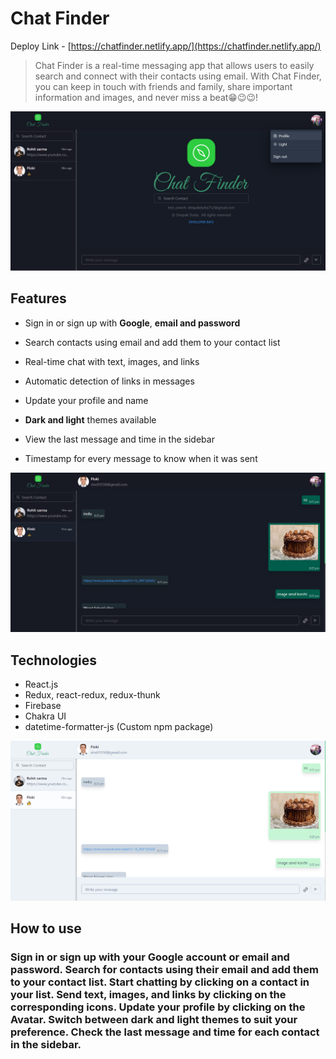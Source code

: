 # Chat Finder

Deploy Link - [https://chatfinder.netlify.app/](https://chatfinder.netlify.app/)

> Chat Finder is a real-time messaging app that allows users to easily search and connect with their contacts using email. With Chat Finder, you can keep in touch with friends and family, share important information and images, and never miss a beat😁😉😉!

![dashboard](https://github.com/deepakduttaOfficial/asstes/blob/master/chat-finder/dashboard.png?raw=true)

## Features

- Sign in or sign up with **Google**, **email and password**

- Search contacts using email and add them to your contact list

- Real-time chat with text, images, and links

- Automatic detection of links in messages

- Update your profile and name

- **Dark and light** themes available

- View the last message and time in the sidebar

- Timestamp for every message to know when it was sent

![dashboard](https://github.com/deepakduttaOfficial/asstes/blob/master/chat-finder/dashboard_message.png?raw=true)

## Technologies

- React.js
- Redux, react-redux, redux-thunk
- Firebase
- Chakra UI
- datetime-formatter-js (Custom npm package)

![dashboard](https://github.com/deepakduttaOfficial/asstes/blob/master/chat-finder/light_theme.png?raw=true)

## How to use

### Sign in or sign up with your Google account or email and password. Search for contacts using their email and add them to your contact list. Start chatting by clicking on a contact in your list. Send text, images, and links by clicking on the corresponding icons. Update your profile by clicking on the Avatar. Switch between dark and light themes to suit your preference. Check the last message and time for each contact in the sidebar.
